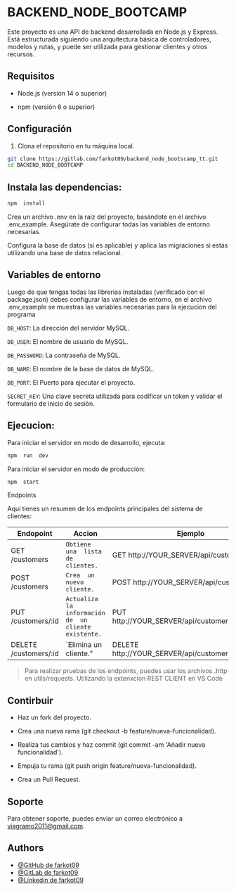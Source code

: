 # BACKEND_NODE_BOOTCAMP

  

Este proyecto es una API de backend desarrollada en Node.js y Express. Está estructurada siguiendo una arquitectura básica de controladores, modelos y rutas, y puede ser utilizada para gestionar clientes y otros recursos.

  
  

## Requisitos

  

- Node.js (versión 14 o superior)

- npm (versión 6 o superior)


  

## Configuración

  

1. Clona el repositorio en tu máquina local.

  

```bash
git clone https://gitlab.com/farkot09/backend_node_bootscamp_tt.git
cd BACKEND_NODE_BOOTCAMP
 ```

  

## Instala las dependencias:

  

```bash
npm  install
 ```

Crea  un  archivo  .env  en  la  raíz  del  proyecto,  basándote  en  el  archivo  .env_example.  Asegúrate  de  configurar  todas  las  variables  de  entorno  necesarias.  

Configura  la  base  de  datos (si es  aplicable) y aplica las migraciones si estás utilizando una base de datos relacional.

## Variables de entorno

  

Luego de que tengas todas las librerias instaladas (verificado con el package.json) debes configurar las variables de entorno, en el archivo .env_example se muestras las variables necesarias para la ejecucion del programa

  `DB_HOST`: La dirección del servidor MySQL.

`DB_USER`: El nombre de usuario de MySQL.

`DB_PASSWORD`: La contraseña de MySQL.

`DB_NAME`: El nombre de la base de datos de MySQL.

`DB_PORT`: El Puerto para ejecutar el proyecto.

`SECRET_KEY`: Una clave secreta utilizada para codificar un token y validar el formulario de inicio de sesión.


## Ejecucion:

Para  iniciar  el  servidor  en  modo  de  desarrollo,  ejecuta:
```bash
npm  run  dev
```
Para  iniciar  el  servidor  en  modo  de  producción:
```bash
npm  start
```
Endpoints

Aquí  tienes  un  resumen  de  los  endpoints  principales  del  sistema  de  clientes:

  
  |Endopoint                |Accion|Ejemplo|
|----------------|-------------------------------|-----------------------------|
|GET  /customers|`Obtiene  una  lista  de  clientes.`            |GET http://YOUR_SERVER/api/customers            |
|POST  /customers          |`Crea  un  nuevo  cliente.`            |POST http://YOUR_SERVER/api/customers            |
|PUT  /customers/:id          |`Actualiza  la  información  de  un  cliente  existente.`|PUT http://YOUR_SERVER/api/customers/ID_CLIENT|
|DELETE  /customers/:id         |`Elimina  un  cliente."|DELETE http://YOUR_SERVER/api/customers/ID_CLIENT|


>Para  realizar  pruebas  de  los  endpoints,  puedes  usar  los  archivos  .http  en  utils/requests.
>Utilizando la extenxcion REST CLIENT en VS Code

  

## Contirbuir

 - Haz  un  fork  del  proyecto.

- Crea  una  nueva  rama (git checkout  -b  feature/nueva-funcionalidad).

- Realiza  tus  cambios  y  haz  commit (git commit  -am  'Añadir nueva funcionalidad').

- Empuja  tu  rama (git push  origin  feature/nueva-funcionalidad).

- Crea  un  Pull  Request.
## Soporte

Para obtener soporte, puedes enviar un correo electrónico a viagramo2011@gmail.com.

## Authors
- [@GitHub de farkot09](https://github.com/farkot09)
- [@GitLab de farkot09](https://gitlab.com/farkot09)
- [@Linkedin de farkot09](https://www.linkedin.com/in/viktor-grajales-34b990125/) 
